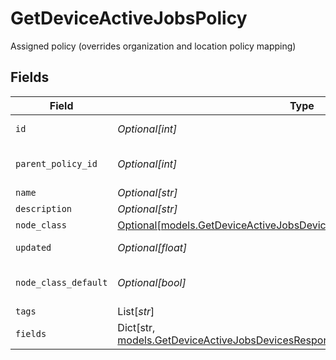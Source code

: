 # GetDeviceActiveJobsPolicy

Assigned policy (overrides organization and location policy mapping)


## Fields

| Field                                                                                                                                                           | Type                                                                                                                                                            | Required                                                                                                                                                        | Description                                                                                                                                                     |
| --------------------------------------------------------------------------------------------------------------------------------------------------------------- | --------------------------------------------------------------------------------------------------------------------------------------------------------------- | --------------------------------------------------------------------------------------------------------------------------------------------------------------- | --------------------------------------------------------------------------------------------------------------------------------------------------------------- |
| `id`                                                                                                                                                            | *Optional[int]*                                                                                                                                                 | :heavy_minus_sign:                                                                                                                                              | Policy identifier                                                                                                                                               |
| `parent_policy_id`                                                                                                                                              | *Optional[int]*                                                                                                                                                 | :heavy_minus_sign:                                                                                                                                              | Parent Policy identifier                                                                                                                                        |
| `name`                                                                                                                                                          | *Optional[str]*                                                                                                                                                 | :heavy_minus_sign:                                                                                                                                              | Name                                                                                                                                                            |
| `description`                                                                                                                                                   | *Optional[str]*                                                                                                                                                 | :heavy_minus_sign:                                                                                                                                              | Description                                                                                                                                                     |
| `node_class`                                                                                                                                                    | [Optional[models.GetDeviceActiveJobsDevicesResponseNodeClass]](../models/getdeviceactivejobsdevicesresponsenodeclass.md)                                        | :heavy_minus_sign:                                                                                                                                              | Node Class                                                                                                                                                      |
| `updated`                                                                                                                                                       | *Optional[float]*                                                                                                                                               | :heavy_minus_sign:                                                                                                                                              | Last update timestamp                                                                                                                                           |
| `node_class_default`                                                                                                                                            | *Optional[bool]*                                                                                                                                                | :heavy_minus_sign:                                                                                                                                              | Is Default Policy for Node Class                                                                                                                                |
| `tags`                                                                                                                                                          | List[*str*]                                                                                                                                                     | :heavy_minus_sign:                                                                                                                                              | Tags                                                                                                                                                            |
| `fields`                                                                                                                                                        | Dict[str, [models.GetDeviceActiveJobsDevicesResponseDefaultApplicationJSONFields](../models/getdeviceactivejobsdevicesresponsedefaultapplicationjsonfields.md)] | :heavy_minus_sign:                                                                                                                                              | Custom Fields                                                                                                                                                   |